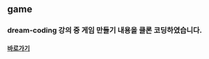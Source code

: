## game

### dream-coding 강의 중 게임 만들기 내용을 클론 코딩하였습니다.

#### [바로가기](https://seon-o.github.io/game/ "game")

